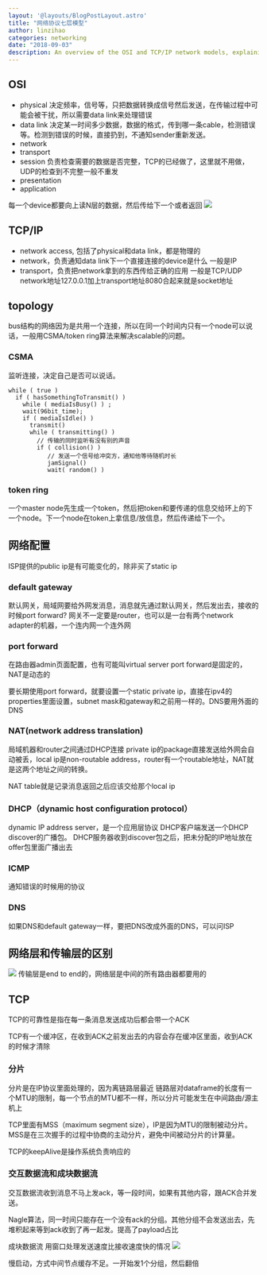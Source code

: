 ```yaml
---
layout: '@layouts/BlogPostLayout.astro'
title: "网络协议七层模型"
author: linzihao
categories: networking
date: "2018-09-03"
description: An overview of the OSI and TCP/IP network models, explaining the functions of each layer and how they interact. This post also covers network topologies and protocols like CSMA and token ring used in bus networks.
---
```


## OSI
- physical
决定频率，信号等，只把数据转换成信号然后发送，在传输过程中可能会被干扰，所以需要data link来处理错误
- data link
决定某一时间多少数据，数据的格式，传到哪一条cable，检测错误等。检测到错误的时候，直接扔到，不通知sender重新发送。
- network
- transport
- session
负责检查需要的数据是否完整，TCP的已经做了，这里就不用做，UDP的检查到不完整一般不重发
- presentation
- application

每一个device都要向上读N层的数据，然后传给下一个或者返回
![](https://www.ictshore.com/wp-content/uploads/2016/09/1005-12-Data_processing.png)

## TCP/IP
- network access, 包括了physical和data link，都是物理的
- network，负责通知data link下一个直接连接的device是什么
一般是IP
- transport，负责把network拿到的东西传给正确的应用
一般是TCP/UDP
network地址127.0.0.1加上transport地址8080合起来就是socket地址

## topology
bus结构的网络因为是共用一个连接，所以在同一个时间内只有一个node可以说话，一般用CSMA/token ring算法来解决scalable的问题。

### CSMA
监听连接，决定自己是否可以说话。
```
while ( true )
  if ( hasSomethingToTransmit() )
    while ( mediaIsBusy() ) ;
    wait(96bit_time);
    if ( mediaIsIdle() )
      transmit()
      while ( transmitting() )
		// 传输的同时监听有没有别的声音
        if ( collision() )
		   // 发送一个信号给冲突方，通知他等待随机时长
           jamSignal()
           wait( random() )
```
### token ring
一个master node先生成一个token，然后把token和要传递的信息交给环上的下一个node。下一个node在token上拿信息/放信息，然后传递给下一个。



## 网络配置
ISP提供的public ip是有可能变化的，除非买了static ip

### default gateway
默认网关，局域网要给外网发消息，消息就先通过默认网关，然后发出去，接收的时候port forward?
网关不一定要是router，也可以是一台有两个network adapter的机器，一个连内网一个连外网

### port forward
在路由器admin页面配置，也有可能叫virtual server
port forward是固定的，NAT是动态的

要长期使用port forward，就要设置一个static private ip，直接在ipv4的properties里面设置，subnet mask和gateway和之前用一样的。DNS要用外面的DNS

### NAT(network address translation)
局域机器和router之间通过DHCP连接
private ip的package直接发送给外网会自动被丢，local ip是non-routable address，router有一个routable地址，NAT就是这两个地址之间的转换。

NAT table就是记录消息返回之后应该交给那个local ip

### DHCP（dynamic host configuration protocol）
dynamic IP address server，是一个应用层协议
DHCP客户端发送一个DHCP discover的广播包。
DHCP服务器收到discover包之后，把未分配的IP地址放在offer包里面广播出去

### ICMP
通知错误的时候用的协议

### DNS
如果DNS和default gateway一样，要把DNS改成外面的DNS，可以问ISP


## 网络层和传输层的区别
![](https://user-gold-cdn.xitu.io/2017/12/13/1604f6eba3aa2f38?imageView2/0/w/1280/h/960/format/webp/ignore-error/1)
传输层是end to end的，网络层是中间的所有路由器都要用的

## TCP
TCP的可靠性是指在每一条消息发送成功后都会带一个ACK

TCP有一个缓冲区，在收到ACK之前发出去的内容会存在缓冲区里面，收到ACK的时候才清除

### 分片
分片是在IP协议里面处理的，因为离链路层最近
链路层对dataframe的长度有一个MTU的限制，每一个节点的MTU都不一样，所以分片可能发生在中间路由/源主机上

TCP里面有MSS（maximum segment size），IP是因为MTU的限制被动分片。MSS是在三次握手的过程中协商的主动分片，避免中间被动分片的计算量。

TCP的keepAlive是操作系统负责响应的

### 交互数据流和成块数据流
交互数据流收到消息不马上发ack，等一段时间，如果有其他内容，跟ACK合并发送。

Nagle算法，同一时间只能存在一个没有ack的分组。其他分组不会发送出去，先堆积起来等到ack收到了再一起发。提高了payload占比

成块数据流
用窗口处理发送速度比接收速度快的情况
![](https://upload-images.jianshu.io/upload_images/4437917-0d73ca5704cf3169.png?imageMogr2/auto-orient/strip%7CimageView2/2/w/924/format/webp)

慢启动，方式中间节点缓存不足。一开始发1个分组，然后翻倍